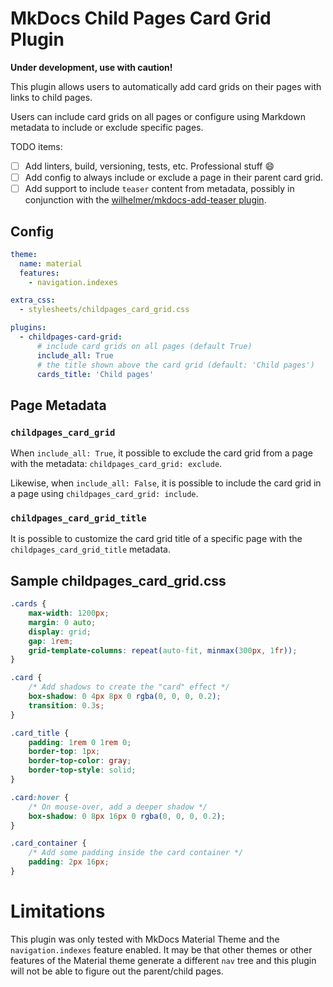# MkDocs Child Pages Card Grid Plugin

**Under development, use with caution!**

This plugin allows users to automatically add card grids on their pages with links to child pages.

Users can include card grids on all pages or configure using Markdown metadata to include or exclude specific pages.

TODO items:

- [ ] Add linters, build, versioning, tests, etc. Professional stuff 😄
- [ ] Add config to always include or exclude a page in their parent card grid.
- [ ] Add support to include `teaser` content from metadata, possibly in conjunction with the [wilhelmer/mkdocs-add-teaser plugin](https://github.com/wilhelmer/mkdocs-add-teaser).

## Config

```yaml
theme: 
  name: material
  features:
    - navigation.indexes

extra_css:
  - stylesheets/childpages_card_grid.css

plugins:
  - childpages-card-grid:
      # include card grids on all pages (default True)
      include_all: True
      # the title shown above the card grid (default: 'Child pages')
      cards_title: 'Child pages'
```
## Page Metadata

### `childpages_card_grid`

When `include_all: True`, it possible to exclude the card grid from a page with the metadata: `childpages_card_grid: exclude`. 

Likewise, when `include_all: False`, it is possible to include the card grid in a page using `childpages_card_grid: include`.

### `childpages_card_grid_title`

It is possible to customize the card grid title of a specific page with the `childpages_card_grid_title` metadata.

## Sample childpages_card_grid.css

```css
.cards {
    max-width: 1200px;
    margin: 0 auto;
    display: grid;
    gap: 1rem;
    grid-template-columns: repeat(auto-fit, minmax(300px, 1fr));
}

.card {
    /* Add shadows to create the "card" effect */
    box-shadow: 0 4px 8px 0 rgba(0, 0, 0, 0.2);
    transition: 0.3s;
}

.card_title {
    padding: 1rem 0 1rem 0;
    border-top: 1px;
    border-top-color: gray;
    border-top-style: solid;
}

.card:hover {
    /* On mouse-over, add a deeper shadow */
    box-shadow: 0 8px 16px 0 rgba(0, 0, 0, 0.2);
}

.card_container {
    /* Add some padding inside the card container */
    padding: 2px 16px;
}
```

# Limitations

This plugin was only tested with MkDocs Material Theme and the `navigation.indexes` feature enabled. It may be that other themes or other features of the Material theme generate a different `nav` tree and this plugin will not be able to figure out the parent/child pages.
